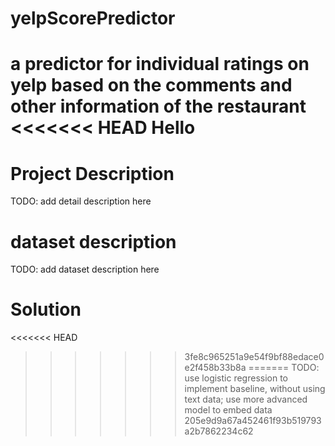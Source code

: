 # yelpScorePredictor
a predictor for individual ratings on yelp based on the comments and other information of the restaurant
<<<<<<< HEAD
Hello
=======

# Project Description
TODO: add detail description here

# dataset description
TODO: add dataset description here

# Solution
<<<<<<< HEAD

>>>>>>> 3fe8c965251a9e54f9bf88edace0e2f458b33b8a
=======
TODO: use logistic regression to implement baseline, without using text data; use more advanced model to embed data
>>>>>>> 205e9d9a67a452461f93b519793a2b7862234c62
